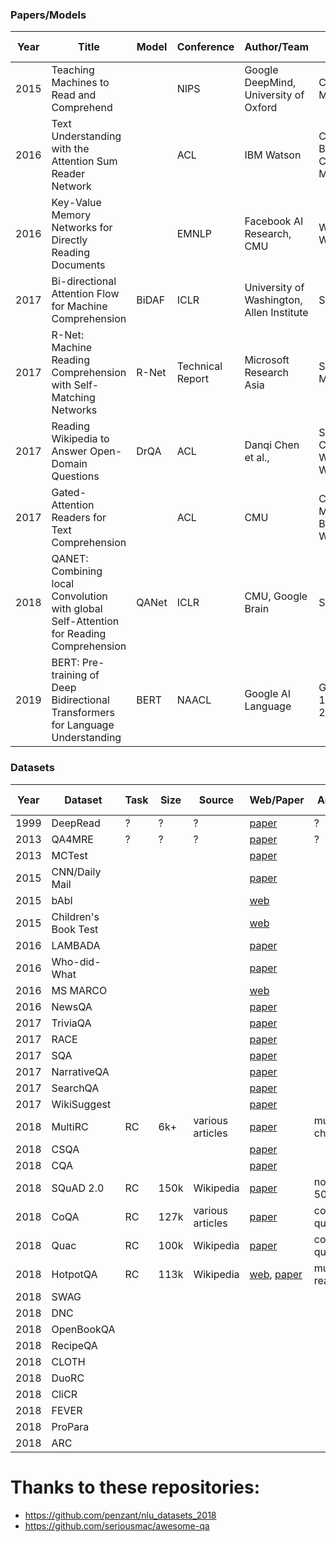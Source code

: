 ### Papers/Models
| Year | Title | Model| Conference | Author/Team | Datasets | Link                                                                  | Source Code |
| ------------- | ------------- | ------------- | ------------- | ------------- | ------------- | ------------- | ------------- |
| 2015 | Teaching Machines to Read and Comprehend |  | NIPS | Google DeepMind, University of Oxford | CNN and Daily Mail | [paper](https://papers.nips.cc/paper/5945-teaching-machines-to-read-and-comprehend.pdf) | code |
| 2016 | Text Understanding with the Attention Sum Reader Network |  | ACL | IBM Watson | Children’s Book Test, CNN and Daily Mail | [paper](https://www.aclweb.org/anthology/P16-1086) | [code](https://github.com/rkadlec/asreader) |
| 2016 | Key-Value Memory Networks for Directly Reading Documents |  | EMNLP | Facebook AI Research, CMU | WikiMovies, WikiQA  | [paper](https://aclweb.org/anthology/D16-1147) | [code](https://github.com/facebook/MemNN/tree/master/KVmemnn) |
| 2017 | Bi-directional Attention Flow for Machine Comprehension | BiDAF | ICLR | University of Washington, Allen Institute | SQuAD 1.1 | [paper](https://arxiv.org/pdf/1611.01603.pdf) | [code](https://github.com/allenai/bi-att-flow) |
| 2017 | R-Net: Machine Reading Comprehension with Self-Matching Networks | R-Net | Technical Report | Microsoft Research Asia  | SQuAD 1.1, MS-MARCO | [paper](https://www.microsoft.com/en-us/research/wp-content/uploads/2017/05/r-net.pdf) | [code](https://github.com/HKUST-KnowComp/R-Net) |
| 2017 | Reading Wikipedia to Answer Open-Domain Questions | DrQA | ACL | Danqi Chen et al.,  | SQuAD 1.1, CuratedTREC, WebQuestions, WikiMovies | [paper](https://www.aclweb.org/anthology/P17-1171) | [code](https://github.com/facebookresearch/DrQA) |
| 2017 | Gated-Attention Readers for Text Comprehension |  | ACL | CMU  | CNN and Daily Mail, Children’s Book Test, Who Did What | [paper](https://arxiv.org/pdf/1606.01549.pdf) | [code](https://github.com/bdhingra/ga-reader) |
| 2018 | QANET: Combining local Convolution with global Self-Attention for Reading Comprehension | QANet | ICLR | CMU, Google Brain  | SQuAD 1.1 | [paper](https://openreview.net/pdf?id=B14TlG-RW) | [code](https://github.com/google-research/google-research/tree/master/qanet) |
| 2019 | BERT: Pre-training of Deep Bidirectional Transformers for Language Understanding | BERT | NAACL | Google AI Language  | GLUE, SQuAD 1.1, SQuAD 2.0, SWAG | [paper](https://www.aclweb.org/anthology/N19-1423) | [code](https://github.com/google-research/bert) |



### Datasets

| Year | Dataset | Task | Size | Source | Web/Paper | Answer type                                                                  | Similar datasets |
| ------------- | ------------- | ------------- | ------------- | ------------- | ------------- | ------------- | ------------- |
|1999|DeepRead|?|?|?|[paper](https://dl.acm.org/citation.cfm?id=1034678.1034731)|?|?|
|2013|QA4MRE|?|?|?|[paper](https://www.cs.cmu.edu/~hovy/papers/13CLEF-QA4MRE.pdf)|?|?|
|2013|MCTest||||[paper](http://aclweb.org/anthology/D13-1020)|||
|2015|CNN/Daily Mail||||[paper](https://cs.nyu.edu/~kcho/DMQA/)|||
|2015|bAbI||||[web](https://research.fb.com/downloads/babi/)|||
|2015|Children's Book Test||||[web](https://research.fb.com/downloads/babi/)|||
|2016|LAMBADA||||[paper](http://clic.cimec.unitn.it/lambada/)|||
|2016|Who-did-What||||[paper](https://tticnlp.github.io/who_did_what/)|||
|2016|MS MARCO||||[web](http://www.msmarco.org/dataset.aspx)|||
|2016|NewsQA||||[paper](https://datasets.maluuba.com/NewsQA)|||
|2017|TriviaQA||||[paper](http://nlp.cs.washington.edu/triviaqa/)|||
|2017|RACE||||[paper](http://www.cs.cmu.edu/~glai1/data/race/)|||
|2017|SQA||||[paper](https://people.cs.umass.edu/~miyyer/pubs/2017_acl_dynsp.pdf)|||
|2017|NarrativeQA||||[paper](https://github.com/deepmind/narrativeqa)|||
|2017|SearchQA||||[paper](https://arxiv.org/pdf/1704.05179.pdf)|||
|2017|WikiSuggest||||[paper](https://aclweb.org/anthology/D15-1237)|||
|2018|MultiRC| RC | 6k+ | various articles |[paper](https://cogcomp.org/multirc/)| multiple choice  | MCTest |
|2018|CSQA||||[paper](https://arxiv.org/pdf/1801.10314.pdf)|||
|2018|CQA||||[paper](http://aclweb.org/anthology/N18-1059)|||
|2018|SQuAD 2.0| RC | 150k | Wikipedia |[paper](https://rajpurkar.github.io/SQuAD-explorer/)| no answer: 50k| NewsQA |
|2018| CoQA | RC | 127k | various articles |[paper](https://stanfordnlp.github.io/coqa/)| conversational questions | QuAC |
|2018| Quac | RC | 100k | Wikipedia |[paper](http://quac.ai/)| conversational questions | CoAQ |
|2018| HotpotQA | RC | 113k | Wikipedia |[web](https://hotpotqa.github.io/), [paper](https://arxiv.org/pdf/1809.09600.pdf)| multi-hop reasoning | QAngaroo |
| 2018 | SWAG |  |  |  |  |  |  |
| 2018 | DNC |  |  |  |  |  |  |
| 2018 | OpenBookQA |  |  |  |  |  |  |
| 2018 | RecipeQA |  |  |  |  |  |  |
| 2018 | CLOTH |  |  |  |  |  |  |
| 2018 | DuoRC |  |  |  |  |  |  |
| 2018 | CliCR |  |  |  |  |  |  |
| 2018 | FEVER |  |  |  |  |  |  |
| 2018 | ProPara |  |  |  |  |  |  |
| 2018 | ARC |  |  |  |  |  |  |



# Thanks to these repositories:
- https://github.com/penzant/nlu_datasets_2018
- https://github.com/seriousmac/awesome-qa





